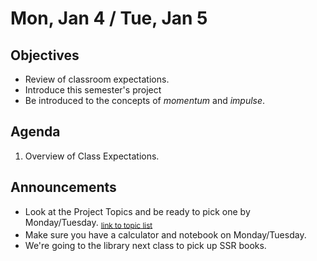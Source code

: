 Mon, Jan 4 / Tue, Jan 5
=================== 
  
Objectives  
------------  
- Review of classroom expectations.
- Introduce this semester's project
- Be introduced to the concepts of *momentum* and *impulse*.
  
Agenda    
---------    

1. Overview of Class Expectations.

Announcements 
 -------------  
- Look at the Project Topics and be ready to pick one by Monday/Tuesday.  <sub>[link to topic list][topics]</sub>
- Make sure you have a calculator and notebook on Monday/Tuesday.
- We're going to the library next class to pick up SSR books.


[topics]: https://avoncsc-my.sharepoint.com/:x:/g/personal/zjrohrbach_avon-schools_org/ERhuKfM6FuZAu7ceF1RrcTMBOxKzjRD5kdb5vncOwACRwg?e=W4jjF8
<!--stackedit_data:
eyJoaXN0b3J5IjpbMjA2NjU3MTI1NSw2OTUzNzMwMjIsMTk4ND
g2MTk0NiwxNzQ2NDc4NDk0LDkwODgxNDIxLC01ODE4MDkxNjUs
MjA3ODAxNzI1NCwtMTE0OTkwNDMwOCwtOTU5NzE2MzY0LC0xNz
U1OTc5OTkxLC0xNjA3MzE3MTY3LC0xODYzMTcyOTc5LDExNzU4
Njk1MjIsNTQ2NTcwOTQxLC0xMzY3NTI0NzY2LDE4MzQ2MDg4NT
csMjE0MTY3NDgyMyw3ODQwMTg3Miw1NzY2OTEwNzMsLTEzNjMy
Njc3NjNdfQ==
-->